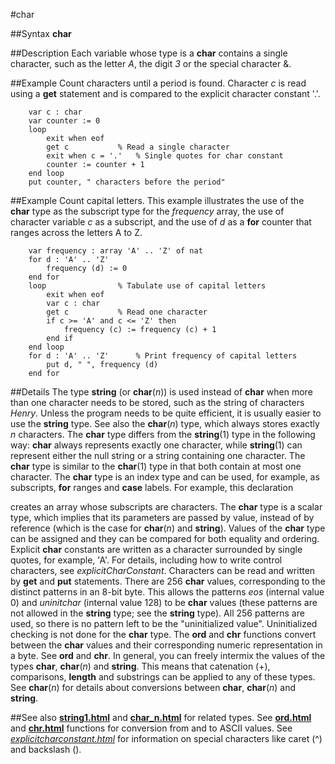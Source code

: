 
#char

##Syntax
**char**



##Description
Each variable whose type is a **char** contains a single character, such as the letter _A_, the digit _3_ or the special character &.



##Example
Count characters until a period is found. Character _c_ is read using a **get** statement and is compared to the explicit character constant '.'.


        var c : char
        var counter := 0
        loop
            exit when eof
            get c           % Read a single character
            exit when c = '.'   % Single quotes for char constant
            counter := counter + 1
        end loop
        put counter, " characters before the period"
##Example
Count capital letters. This example illustrates the use of the **char** type as the subscript type for the _frequency_ array, the use of character variable _c_ as a subscript, and the use of _d_ as a **for** counter that ranges across the letters A to Z.


        var frequency : array 'A' .. 'Z' of nat
        for d : 'A' .. 'Z'
            frequency (d) := 0
        end for
        loop                % Tabulate use of capital letters
            exit when eof
            var c : char
            get c           % Read one character
            if c >= 'A' and c <= 'Z' then
                frequency (c) := frequency (c) + 1
            end if
        end loop
        for d : 'A' .. 'Z'      % Print frequency of capital letters
            put d, " ", frequency (d)
        end for
##Details
The type **string** (or **char**(_n_)) is used instead of **char** when more than one character needs to be stored, such as the string of characters _Henry_. Unless the program needs to be quite efficient, it is usually easier to use the **string** type. See also the **char**(_n_) type, which always stores exactly _n_ characters.
The **char** type differs from the **string**(1) type in the following way: **char** always represents exactly one character, while **string**(1) can represent either the null string or a string containing one character. The **char** type is similar to the **char**(1) type in that both contain at most one character.
The **char** type is an index type and can be used, for example, as subscripts, **for** ranges and **case** labels. For example, this declaration



creates an array whose subscripts are characters.
The **char** type is a scalar type, which implies that its parameters are passed by value, instead of by reference (which is the case for **char**(_n_) and **string**).
Values of the **char** type can be assigned and they can be compared for both equality and ordering. Explicit **char** constants are written as a character surrounded by single quotes, for example, 'A'. For details, including how to write control characters, see _explicitCharConstant_.
Characters can be read and written by **get** and **put** statements.
There are 256 **char** values, corresponding to the distinct patterns in an 8-bit byte. This allows the patterns _eos_ (internal value 0) and _uninitchar_ (internal value 128) to be **char** values (these patterns are not allowed in the **string** type; see the **string** type). All 256 patterns are used, so there is no pattern left to be the "uninitialized value". Uninitialized checking is not done for the **char** type.
The **ord** and **chr** functions convert between the **char** values and their corresponding numeric representation in a byte. See **ord** and **chr**.
In general, you can freely intermix the values of the types **char**, **char**(_n_) and **string**. This means that catenation (+), comparisons, **length** and substrings can be applied to any of these types. See **char**(_n_) for details about conversions between **char**, **char**(_n_) and **string**.



##See also
**[string1.html](string)** and **[char_n.html](char(_n_))** for related types. See **[ord.html](ord)** and **[chr.html](chr)** functions for conversion from and to ASCII values. See _[explicitcharconstant.html](explicitCharConstant)_ for information on special characters like caret (^) and backslash (\).


